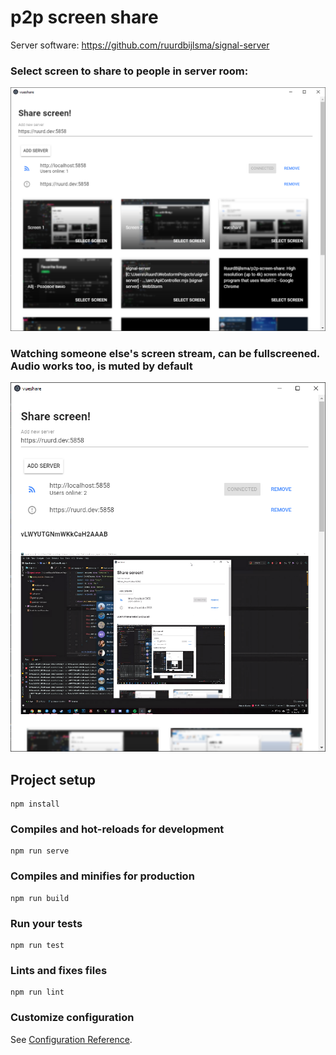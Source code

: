 # p2p screen share
Server software:
https://github.com/ruurdbijlsma/signal-server

### Select screen to share to people in server room:
![Image of selecting screen](gh-img/select.png)
### Watching someone else's screen stream, can be fullscreened. Audio works too, is muted by default
![Image of watching screen stream](gh-img/screen.png)


## Project setup
```
npm install
```

### Compiles and hot-reloads for development
```
npm run serve
```

### Compiles and minifies for production
```
npm run build
```

### Run your tests
```
npm run test
```

### Lints and fixes files
```
npm run lint
```

### Customize configuration
See [Configuration Reference](https://cli.vuejs.org/config/).
